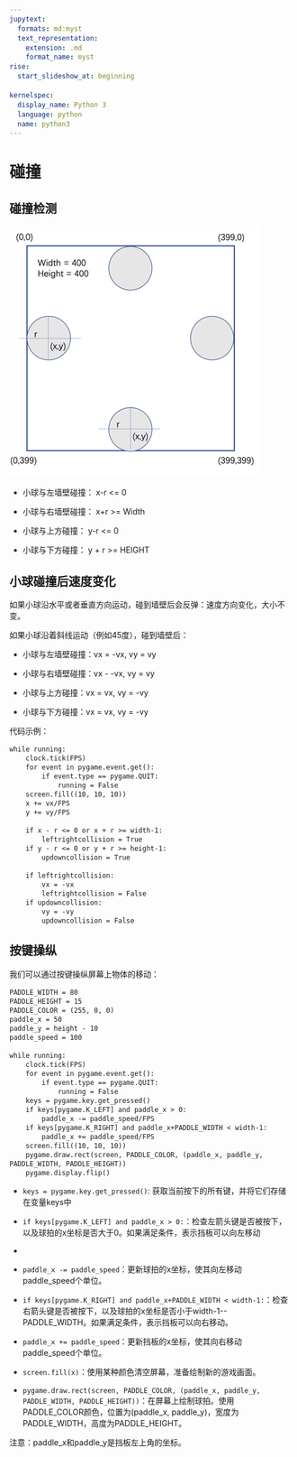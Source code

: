 ```yaml
---
jupytext:
  formats: md:myst
  text_representation:
    extension: .md
    format_name: myst
rise:
  start_slideshow_at: beginning

kernelspec:
  display_name: Python 3
  language: python
  name: python3
---
```


# 碰撞 #

## 碰撞检测 ##

![collision.png](collision.png)

* 小球与左墙壁碰撞： x-r <= 0

* 小球与右墙壁碰撞： x+r >= Width

* 小球与上方碰撞：   y-r <= 0

* 小球与下方碰撞：   y + r >= HEIGHT

## 小球碰撞后速度变化 ##

如果小球沿水平或者垂直方向运动，碰到墙壁后会反弹：速度方向变化，大小不变。

如果小球沿着斜线运动（例如45度），碰到墙壁后：

* 小球与左墙壁碰撞：vx = -vx, vy = vy

* 小球与右墙壁碰撞：vx - -vx, vy = vy

* 小球与上方碰撞：vx = vx, vy = -vy

* 小球与下方碰撞：vx = vx, vy = -vy

代码示例：

```{code-cell} python3
while running:
    clock.tick(FPS)
    for event in pygame.event.get():
        if event.type == pygame.QUIT:
            running = False
    screen.fill((10, 10, 10))
    x += vx/FPS
    y += vy/FPS

    if x - r <= 0 or x + r >= width-1:
        leftrightcollision = True
    if y - r <= 0 or y + r >= height-1:
        updowncollision = True

    if leftrightcollision:
        vx = -vx
        leftrightcollision = False
    if updowncollision:
        vy = -vy
        updowncollision = False
```

## 按键操纵 ##

我们可以通过按键操纵屏幕上物体的移动：

```{code-cell} python3
PADDLE_WIDTH = 80
PADDLE_HEIGHT = 15
PADDLE_COLOR = (255, 0, 0)
paddle_x = 50
paddle_y = height - 10
paddle_speed = 100

while running:
    clock.tick(FPS)
    for event in pygame.event.get():
        if event.type == pygame.QUIT:
            running = False
    keys = pygame.key.get_pressed()
    if keys[pygame.K_LEFT] and paddle_x > 0:
        paddle_x -= paddle_speed/FPS
    if keys[pygame.K_RIGHT] and paddle_x+PADDLE_WIDTH < width-1:
        paddle_x += paddle_speed/FPS
    screen.fill((10, 10, 10))
    pygame.draw.rect(screen, PADDLE_COLOR, (paddle_x, paddle_y, PADDLE_WIDTH, PADDLE_HEIGHT))
    pygame.display.flip()
```

* `keys = pygame.key.get_pressed()`: 获取当前按下的所有键，并将它们存储在变量keys中

* `if keys[pygame.K_LEFT] and paddle_x > 0:`：检查左箭头键是否被按下，以及球拍的x坐标是否大于0。如果满足条件，表示挡板可以向左移动
* 
* `paddle_x -= paddle_speed`：更新球拍的x坐标，使其向左移动paddle_speed个单位。
  
* `if keys[pygame.K_RIGHT] and paddle_x+PADDLE_WIDTH < width-1:`：检查右箭头键是否被按下，以及球拍的x坐标是否小于width-1-- PADDLE_WIDTH。如果满足条件，表示挡板可以向右移动。

* `paddle_x += paddle_speed`：更新挡板的x坐标，使其向右移动paddle_speed个单位。

* `screen.fill(x)`：使用某种颜色清空屏幕，准备绘制新的游戏画面。
  
* `pygame.draw.rect(screen, PADDLE_COLOR, (paddle_x, paddle_y, PADDLE_WIDTH, PADDLE_HEIGHT))`：在屏幕上绘制球拍。使用PADDLE_COLOR颜色，位置为(paddle_x, paddle_y)，宽度为PADDLE_WIDTH，高度为PADDLE_HEIGHT。

注意：paddle_x和paddle_y是挡板左上角的坐标。
